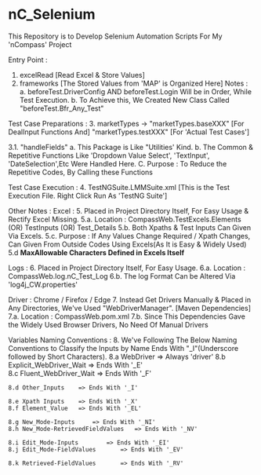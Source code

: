 # nC_Selenium
This Repository is to Develop Selenium Automation Scripts For My 'nCompass' Project

Entry Point : 
1. excelRead [Read Excel & Store Values]
2. frameworks [The Stored Values from 'MAP' is Organized Here]
Notes : 
	a. beforeTest.DriverConfig AND beforeTest.Login Will be in Order, While Test Execution.
	b. To Achieve this, We Created New Class Called "beforeTest.Bfr_Any_Test"

Test Case Preparations :
3. marketTypes -> 
	"marketTypes.baseXXX" [For DealInput Functions And]
	"marketTypes.testXXX" [For 'Actual Test Cases']
	
3.1. "handleFields"
	a. This Package is Like "Utilities' Kind.
	b. The Common & Repetitive Functions Like 'Dropdown Value Select', 'TextInput', 'DateSelection',Etc Were Handled Here.
	C. Purpose : To Reduce the Repetitive Codes, By Calling these Functions

Test Case Execution :
4. TestNGSuite.LMMSuite.xml  [This is the Test Execution File. Right Click Run As 'TestNG Suite']

Other Notes : 
Excel : 
5. Placed in Project Directory Itself, For Easy Usage & Rectify Excel Missing.
	5.a. Location : CompassWeb.TestExcels.Elements (OR) TestInputs (OR) Test_Details
	5.b. Both Xpaths & Test Inputs Can Given Via Excels.
	5.c. Purpose : If Any Values Change Required / Xpath Changes, Can Given From Outside Codes Using Excels(As It is Easy & Widely Used)
	5.d **MaxAllowable Characters Defined in Excels Itself**
	
Logs : 
6. Placed in Project Directory Itself, For Easy Usage.
	6.a. Location : CompassWeb.log.nC_Test_Log
	6.b. The log Format Can be Altered Via 'log4j_CW.properties'
	
Driver : Chrome / Firefox / Edge
7. Instead Get Drivers Manually & Placed in Any Directories, We've Used "WebDriverManager". [Maven Dependencies]
	7.a. Location : CompassWeb.pom.xml
	7.b. Since This Dependencies Gave the Widely Used Browser Drivers, No Need Of Manual Drivers
	
Variables Naming Conventions : 
8. We've Following The Below Naming Conventions to Classify the Inputs by Name Ends With "_I"(Underscore followed by Short Characters).
	8.a WebDriver	=> Always 'driver'
	8.b Explicit_WebDriver_Wait => Ends With '_E'		
	8.c Fluent_WebDriver_Wait 	=> Ends With '_F'	
			
	8.d Other_Inputs 	=> Ends With '_I'	
			
	8.e Xpath Inputs	=> Ends With '_X'	
	8.f Element_Value 	=> Ends With '_EL'	
			
	8.g New_Mode-Inputs 	=> Ends With '_NI'	
	8.h New_Mode-RetrievedFieldValues 	=> Ends With '_NV'	
			
	8.i Edit_Mode-Inputs 		=> Ends With '_EI'
	8.j Edit_Mode-FieldValues 		=> Ends With '_EV'
	
	8.k Retrieved-FieldValues 		=> Ends With '_RV'

